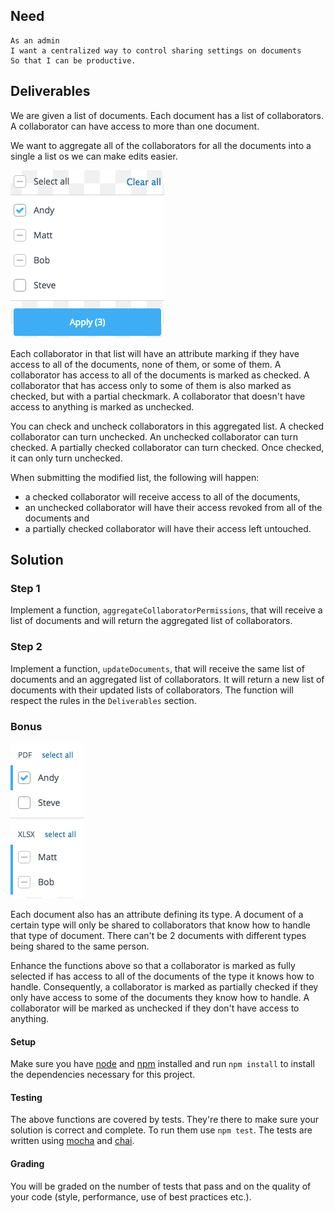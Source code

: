 ## Need

```gherkin
As an admin
I want a centralized way to control sharing settings on documents
So that I can be productive.
```


## Deliverables

We are given a list of documents. Each document has a list of collaborators. A
collaborator can have access to more than one document.

We want to aggregate all of the collaborators for all the documents into a
single a list os we can make edits easier.

![selection](imgs/filter.png)

Each collaborator in that list will have an attribute marking if they have
access to all of the documents, none of them, or some of them. A collaborator
has access to all of the documents is marked as checked. A collaborator that has
access only to some of them is also marked as checked, but with a partial
checkmark. A collaborator that doesn't have access to anything is marked as
unchecked.

You can check and uncheck collaborators in this aggregated list. A checked
collaborator can turn unchecked. An unchecked collaborator can turn checked. A
partially checked collaborator can turn checked. Once checked, it can only turn
unchecked.

When submitting the modified list, the following will happen:

- a checked collaborator will receive access to all of the documents,
- an unchecked collaborator will have their access revoked from all of the
  documents and
- a partially checked collaborator will have their access left untouched.


## Solution

### Step 1

Implement a function, `aggregateCollaboratorPermissions`, that will receive a
list of documents and will return the aggregated list of collaborators.


### Step 2

Implement a function, `updateDocuments`, that will receive the same list of
documents and an aggregated list of collaborators. It will return a new list of
documents with their updated lists of collaborators. The function will respect
the rules in the `Deliverables` section.


### Bonus

![selection](imgs/bonus.png)

Each document also has an attribute defining its type. A document of a certain
type will only be shared to collaborators that know how to handle that type of
document. There can't be 2 documents with different types being shared to the
same person.

Enhance the functions above so that a collaborator is marked as fully selected
if has access to all of the documents of the type it knows how to handle.
Consequently, a collaborator is marked as partially checked if they only have
access to some of the documents they know how to handle. A collaborator will
be marked as unchecked if they don't have access to anything.


#### Setup

Make sure you have [node](https://nodejs.org/download/) and
[npm](https://docs.npmjs.com/getting-started/installing-node) installed and run
`npm install` to install the dependencies necessary for this project.


#### Testing

The above functions are covered by tests. They're there to make sure your
solution is correct and complete. To run them use `npm test`. The tests are
written using [mocha](http://mochajs.org/) and [chai](http://chaijs.com/).


#### Grading

You will be graded on the number of tests that pass and on the quality of your
code (style, performance, use of best practices etc.).

